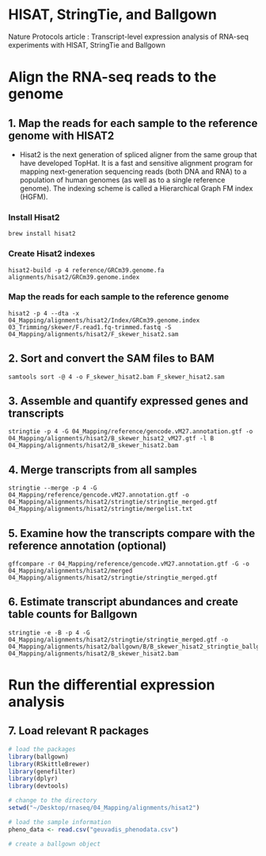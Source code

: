 HISAT, StringTie, and Ballgown
==============================

Nature Protocols article : Transcript-level expression analysis of RNA-seq experiments with HISAT, StringTie and Ballgown

# Align the RNA-seq reads to the genome

## 1. Map the reads for each sample to the reference genome with HISAT2

* Hisat2 is the next generation of spliced aligner from the same group that have developed TopHat. It is a fast and sensitive alignment program for mapping next-generation sequencing reads (both DNA and RNA) to a population of human genomes (as well as to a single reference genome). The indexing scheme is called a Hierarchical Graph FM index (HGFM).

### Install Hisat2

```
brew install hisat2
```

### Create Hisat2 indexes

```
hisat2-build -p 4 reference/GRCm39.genome.fa alignments/hisat2/GRCm39.genome.index
```

### Map the reads for each sample to the reference genome

```
hisat2 -p 4 --dta -x 04_Mapping/alignments/hisat2/Index/GRCm39.genome.index 03_Trimming/skewer/F.read1.fq-trimmed.fastq -S 04_Mapping/alignments/hisat2/F_skewer_hisat2.sam
```

## 2. Sort and convert the SAM files to BAM

```
samtools sort -@ 4 -o F_skewer_hisat2.bam F_skewer_hisat2.sam
```

## 3. Assemble and quantify expressed genes and transcripts

```
stringtie -p 4 -G 04_Mapping/reference/gencode.vM27.annotation.gtf -o 04_Mapping/alignments/hisat2/B_skewer_hisat2_vM27.gtf -l B 04_Mapping/alignments/hisat2/B_skewer_hisat2.bam
```

## 4. Merge transcripts from all samples

```
stringtie --merge -p 4 -G 04_Mapping/reference/gencode.vM27.annotation.gtf -o 04_Mapping/alignments/hisat2/stringtie/stringtie_merged.gtf 04_Mapping/alignments/hisat2/stringtie/mergelist.txt
```

## 5. Examine how the transcripts compare with the reference annotation (optional)

```
gffcompare -r 04_Mapping/reference/gencode.vM27.annotation.gtf -G -o 04_Mapping/alignments/hisat2/merged 04_Mapping/alignments/hisat2/stringtie/stringtie_merged.gtf
```

## 6. Estimate transcript abundances and create table counts for Ballgown

```
stringtie -e -B -p 4 -G 04_Mapping/alignments/hisat2/stringtie/stringtie_merged.gtf -o 04_Mapping/alignments/hisat2/ballgown/B/B_skewer_hisat2_stringtie_ballgown.gtf 04_Mapping/alignments/hisat2/B_skewer_hisat2.bam
```

# Run the differential expression analysis

## 7. Load relevant R packages

```R
# load the packages
library(ballgown)
library(RSkittleBrewer)
library(genefilter)
library(dplyr)
library(devtools)

# change to the directory
setwd("~/Desktop/rnaseq/04_Mapping/alignments/hisat2")

# load the sample information
pheno_data <- read.csv("geuvadis_phenodata.csv")

# create a ballgown object













